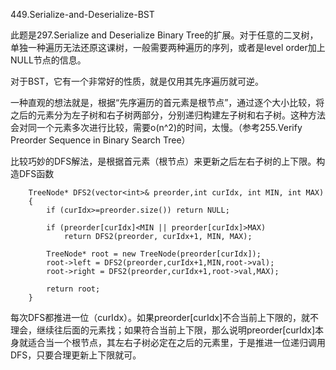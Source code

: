 449.Serialize-and-Deserialize-BST

此题是297.Serialize and Deserialize Binary Tree的扩展。对于任意的二叉树，单独一种遍历无法还原这课树，一般需要两种遍历的序列，或者是level order加上NULL节点的信息。

对于BST，它有一个非常好的性质，就是仅用其先序遍历就可逆。

一种直观的想法就是，根据“先序遍历的首元素是根节点”，通过逐个大小比较，将之后的元素分为左子树和右子树两部分，分别递归构建左子树和右子树。这种方法会对同一个元素多次进行比较，需要o(n^2)的时间，太慢。（参考255.Verify Preorder Sequence in Binary Search Tree）

比较巧妙的DFS解法，是根据首元素（根节点）来更新之后左右子树的上下限。构造DFS函数
```
    TreeNode* DFS2(vector<int>& preorder,int curIdx, int MIN, int MAX)
    {
        if (curIdx>=preorder.size()) return NULL;
        
        if (preorder[curIdx]<MIN || preorder[curIdx]>MAX)
            return DFS2(preorder, curIdx+1, MIN, MAX);
        
        TreeNode* root = new TreeNode(preorder[curIdx]);
        root->left = DFS2(preorder,curIdx+1,MIN,root->val);
        root->right = DFS2(preorder,curIdx+1,root->val,MAX); 
        
        return root;
    }
```
每次DFS都推进一位（curIdx）。如果preorder[curIdx]不合当前上下限的，就不理会，继续往后面的元素找；如果符合当前上下限，那么说明preorder[curIdx]本身就适合当一个根节点，其左右子树必定在之后的元素里，于是推进一位递归调用DFS，只要合理更新上下限就可。

